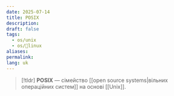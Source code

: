 ```yaml
---
date: 2025-07-14
title: POSIX
description: 
draft: false
tags:
  - os/unix
  - os/🐧linux
aliases: 
permalink: 
lang: uk
---
```

> [!tldr]
> **POSIX** — сімейство [[open source systems|вільних операційних систем]] на основі [[Unix]].
